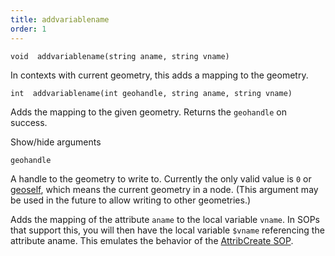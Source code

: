 ```yaml
---
title: addvariablename
order: 1
---
```

`void  addvariablename(string aname, string vname)`

In contexts with current geometry, this adds a mapping to the geometry.

`int  addvariablename(int geohandle, string aname, string vname)`

Adds the mapping to the given geometry. Returns the `geohandle` on success.

Show/hide arguments

`geohandle`

A handle to the geometry to write to. Currently the only valid value is `0` or [geoself](geoself.html "Returns a handle to the current geometry."), which means the current geometry in a node. (This argument may be used in the future to allow writing to other geometries.)

Adds the mapping of the attribute `aname` to the local variable `vname`. In
SOPs that support this, you will then have the
local variable `$vname` referencing the attribute aname. This
emulates the behavior of the [AttribCreate SOP](../../nodes/sop/attribcreate.html "Adds or edits user defined attributes.").
